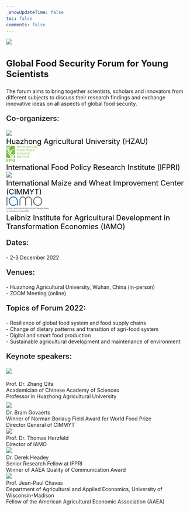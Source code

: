 ```yaml
---
_showUpdateTime: false
toc: false
comments: false
---
```


<article id="events_blog">
    <p class="post_flex_center_center">
        <img src="https://emc.hzau.edu.cn/__local/0/E5/70/C584C66A0A479E2F82D2EC3FB85_EAE72A25_BB15.jpg">
    </p>
    <h3 class="post_flex_center_center" style="font-size: 24px;">
        Global Food Security Forum for Young Scientists
    </h3>
    <p>
        The forum aims to bring together scientists, scholars and innovators from
        different subjects to discuss their research findings and exchange innovative
        ideas on all aspects of global food security.
    </p>
    <p style="font-size:20px;font-weight: 600;">
        Co-organizers:
    </p>
    <div class="post_flex_p">
        <div style="width: 200px" class="post_flex_center_center">
            <img style="height: 70px;" src="/img/logo/HZAU.jpeg">
        </div>
        <div style="font-size: 20px;color: #000000;flex:1;" class="post_flex_center_center">
            Huazhong Agricultural University (HZAU)
        </div>
    </div>
    <div class="post_flex_p">
        <div style="width: 200px" class="post_flex_center_center">
            <img style="height: 44px;" src="/img/logo/IFPRI.png">
        </div>
        <div style="font-size: 20px;color: #000000;flex:1;" class="post_flex_center_center">
            International Food Policy Research Institute (IFPRI)
        </div>
    </div>
    <div class="post_flex_p">
        <div style="width: 200px" class="post_flex_center_center">
            <img style="height: 44px;" src="/img/logo/CIMMYT.png">
        </div>
        <div style="font-size: 20px;color: #000000;flex:1;" class="post_flex_center_center">
            International Maize and Wheat Improvement Center (CIMMYT)
        </div>
    </div>
    <div class="post_flex_p">
        <div style="width: 200px" class="post_flex_center_center">
            <img style="height: 44px;" src="/img/logo/IAMO.png">
        </div>
        <div style="font-size: 20px;color: #000000;flex:1;flex-direction:column;"
        class="post_flex_center_center">
            <span>
                Leibniz Institute for Agricultural Development
            </span>
            <span>
                in Transformation Economies (IAMO)
            </span>
        </div>
    </div>
    <p style="font-size:20px;font-weight: 600;">
        Dates:
    </p>
    <div class="p_item">
        - 2-3 December 2022
    </div>
    <p style="font-size:20px;font-weight: 600;">
        Venues:
    </p>
    <div class="p_item">
        - Huazhong Agricultural University, Wuhan, China (in-person)
    </div>
    <div class="p_item">
        - ZOOM Meeting (online)
    </div>
    <p style="font-size:20px;font-weight: 600;">
        Topics of Forum 2022:
    </p>
    <div class="p_item">
        - Resilience of global food system and food supply chains
    </div>
    <div class="p_item">
        - Change of dietary patterns and transition of agri-food system
    </div>
    <div class="p_item">
        - Digital and smart food production
    </div>
    <div class="p_item">
        - Sustainable agricultural development and maintenance of environment
    </div>
    <p style="font-size:20px;font-weight: 600;">
        Keynote speakers:
    </p>
    <section style="margin: 8px 0;">
        <div style="margin-bottom: 16px;">
            <img style="height: 114px;" src="https://emc.hzau.edu.cn/__local/D/86/29/09ECD18BBA2CD7432A3FE1B6DB8_FA94EBF8_14D57.png">
        </div>
        <div>
            Prof. Dr. Zhang Qifa
        </div>
        <div>
            Academician of Chinese Academy of Sciences
        </div>
        <div>
            Professor in Huazhong Agricultural University
        </div>
    </section>
    <section class="introduce_section">
        <div class="introduce_photo">
            <img style="height: 114px;" src="https://emc.hzau.edu.cn/__local/C/20/8A/A385B8B984EBD8E309109267136_02F56BC3_39F39.png">
        </div>
        <div class="introduce_item">
            Dr. Bram Govaerts
        </div>
        <div class="introduce_item">
            Winner of Norman Borlaug Field Award for World Food Prize
        </div>
        <div class="introduce_item">
            Director General of CIMMYT
        </div>
    </section>
    <section class="introduce_section">
        <div class="introduce_photo">
            <img style="height: 114px;" src="https://emc.hzau.edu.cn/__local/1/22/CE/DB642A863E81FA2A51CD418AF3D_1DB475D5_82D3.png">
        </div>
        <div class="introduce_item">
            Prof. Dr. Thomas Herzfeld
        </div>
        <div class="introduce_item">
            Director of IAMO
        </div>
    </section>
    <section class="introduce_section">
        <div class="introduce_photo">
            <img style="height: 114px;" src="https://emc.hzau.edu.cn/__local/F/8D/81/927A708B829A3F1015D4A88FB60_7E851FF7_2DF70.png">
        </div>
        <div class="introduce_item">
            Dr. Derek Headey
        </div>
        <div class="introduce_item">
            Senior Research Fellow at IFPRI
        </div>
        <div class="introduce_item">
            Winner of AAEA Quality of Communication Award
        </div>
    </section>
    <section class="introduce_section">
        <div class="introduce_photo">
            <img style="height: 114px;" src="https://emc.hzau.edu.cn/__local/D/3D/3D/2BBD0A9A2A3DCABBE552F715072_CBE17FE5_A214.png">
        </div>
        <div class="introduce_item">
            Prof. Jean-Paul Chavas
        </div>
        <div class="introduce_item">
            Department of Agricultural and Applied Economics, University of Wisconsin-Madison
        </div>
        <div class="introduce_item">
            Fellow of the American Agricultural Economic Association (AAEA)
        </div>
    </section>
</article>
